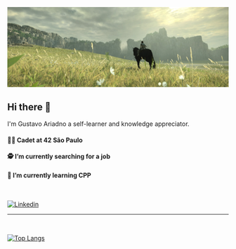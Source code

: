 ![Shadow of the colossus galloping](https://raw.githubusercontent.com/GustavoAriadno/GustavoAriadno/main/.github/images/Shadow-of-the-Colossus.jpg)

## Hi there 👋

I'm Gustavo Ariadno a self-learner and knowledge appreciator.

#### 👨‍🚀 Cadet at 42 São Paulo
#### 🕵️ I’m currently searching for a job
#### 🚀 I’m currently learning CPP
</br>

[![Linkedin](https://img.shields.io/badge/-Gustavo%20Ariadno-blue?style=flat-square&logo=linkedin&logoColor=white)](https://www.linkedin.com/in/gustavoariadno/)

---

</br>

[![Top Langs](https://github-readme-stats.vercel.app/api/top-langs/?username=gustavoariadno&layout=compact&theme=tokyonight)](https://github.com/anuraghazra/github-readme-stats)
